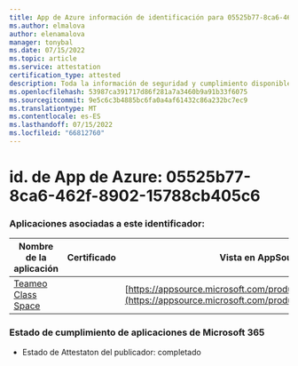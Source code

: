 ```yaml
---
title: App de Azure información de identificación para 05525b77-8ca6-462f-8902-15788cb405c6
ms.author: elmalova
author: elenamalova
manager: tonybal
ms.date: 07/15/2022
ms.topic: article
ms.service: attestation
certification_type: attested
description: Toda la información de seguridad y cumplimiento disponible para 05525b77-8ca6-462f-8902-15788cb405c6.
ms.openlocfilehash: 53987ca391717d86f281a7a3460b9a91b33f6075
ms.sourcegitcommit: 9e5c6c3b4885bc6fa0a4af61432c86a232bc7ec9
ms.translationtype: MT
ms.contentlocale: es-ES
ms.lasthandoff: 07/15/2022
ms.locfileid: "66812760"
---
```

# <a name="azure-app-id-05525b77-8ca6-462f-8902-15788cb405c6"></a>id. de App de Azure: 05525b77-8ca6-462f-8902-15788cb405c6


### <a name="apps-associated-with-this-id"></a>Aplicaciones asociadas a este identificador:
| **Nombre de la aplicación** | **Certificado** | **Vista en AppSource** |
|--------------|---------------|-----------------------|
| [Teameo Class Space](../forward/WA200003630.md) |  | [https://appsource.microsoft.com/product/office/WA200003630](https://appsource.microsoft.com/product/office/WA200003630) |

### <a name="microsoft-365-app-compliance-status"></a>Estado de cumplimiento de aplicaciones de Microsoft 365
- Estado de Attestaton del publicador: completado
